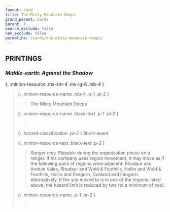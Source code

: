 ```yaml
---
layout: card
title: The Misty Mountain Deeps
grand_parent: Cards
parent: T
search_exclude: false
nav_exclude: false
permalink: /cards/the-misty-mountain-deeps/
---
```


## PRINTINGS


### _Middle-earth: Against the Shadow_

{: .minion-resource .mx-sm-4 .mx-lg-8 .mb-4 }
> {: .minion-resource-name .mb-4 .p-1 .pl-2 }
> > <div class="hazard-mp"></div>
> > <div class="card-name">The Misty Mountain Deeps</div>
>
> {: .minion-resource-name .black-text .p-1 .pl-2 }
> > &nbsp;
>
> {: .hazard-classification .pr-2 }
> Short-event
>
> {: .minion-resource-text .black-text .p-2 }
> > _Ranger only._ Playable during the organization phase on a ranger. If his company uses region movement, it may move as if the following pairs of regions were adjacent: Rhudaur and Anduin Vales, Rhudaur and Wold & Foothills, Hollin and Wold & Foothills, Hollin and Fangorn, Dunland and Fangorn. Alternatively, if the site moved to is in one of the regions listed above, the hazard limit is reduced by two (to a minimum of two). 
> 
> {: .minion-resource-name .p-1 .pr-2 }
> > <div class="card-shield"></div>
> > <div class="card-corruption-white">&nbsp;</div>
